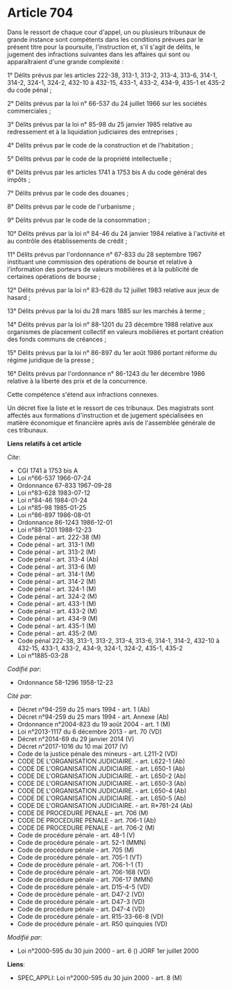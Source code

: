 # Article 704

Dans le ressort de chaque cour d'appel, un ou plusieurs tribunaux de grande instance sont compétents dans les conditions
prévues par le présent titre pour la poursuite, l'instruction et, s'il s'agit de délits, le jugement des infractions
suivantes dans les affaires qui sont ou apparaîtraient d'une grande complexité :

1° Délits prévus par les articles 222-38, 313-1, 313-2, 313-4, 313-6, 314-1, 314-2, 324-1, 324-2, 432-10 à 432-15, 433-1,
433-2, 434-9, 435-1 et 435-2 du code pénal ;

2° Délits prévus par la loi n° 66-537 du 24 juillet 1966 sur les sociétés commerciales ;

3° Délits prévus par la loi n° 85-98 du 25 janvier 1985 relative au redressement et à la liquidation judiciaires des
entreprises ;

4° Délits prévus par le code de la construction et de l'habitation ;

5° Délits prévus par le code de la propriété intellectuelle ;

6° Délits prévus par les articles 1741 à 1753 bis A du code général des impôts ;

7° Délits prévus par le code des douanes ;

8° Délits prévus par le code de l'urbanisme ;

9° Délits prévus par le code de la consommation ;

10° Délits prévus par la loi n° 84-46 du 24 janvier 1984 relative à l'activité et au contrôle des établissements de crédit ;

11° Délits prévus par l'ordonnance n° 67-833 du 28 septembre 1967 instituant une commission des opérations de bourse et
relative à l'information des porteurs de valeurs mobilières et à la publicité de certaines opérations de bourse ;

12° Délits prévus par la loi n° 83-628 du 12 juillet 1983 relative aux jeux de hasard ;

13° Délits prévus par la loi du 28 mars 1885 sur les marchés à terme ;

14° Délits prévus par la loi n° 88-1201 du 23 décembre 1988 relative aux organismes de placement collectif en valeurs
mobilières et portant création des fonds communs de créances ;

15° Délits prévus par la loi n° 86-897 du 1er août 1986 portant réforme du régime juridique de la presse ;

16° Délits prévus par l'ordonnance n° 86-1243 du 1er décembre 1986 relative à la liberté des prix et de la concurrence.

Cette compétence s'étend aux infractions connexes.

Un décret fixe la liste et le ressort de ces tribunaux. Des magistrats sont affectés aux formations d'instruction et de
jugement spécialisées en matière économique et financière après avis de l'assemblée générale de ces tribunaux.

**Liens relatifs à cet article**

_Cite_:

  - CGI 1741 à 1753 bis A
  - Loi n°66-537 1966-07-24
  - Ordonnance 67-833 1967-09-28
  - Loi n°83-628 1983-07-12
  - Loi n°84-46 1984-01-24
  - Loi n°85-98 1985-01-25
  - Loi n°86-897 1986-08-01
  - Ordonnance 86-1243 1986-12-01
  - Loi n°88-1201 1988-12-23
  - Code pénal - art. 222-38 (M)
  - Code pénal - art. 313-1 (M)
  - Code pénal - art. 313-2 (M)
  - Code pénal - art. 313-4 (Ab)
  - Code pénal - art. 313-6 (M)
  - Code pénal - art. 314-1 (M)
  - Code pénal - art. 314-2 (M)
  - Code pénal - art. 324-1 (M)
  - Code pénal - art. 324-2 (M)
  - Code pénal - art. 433-1 (M)
  - Code pénal - art. 433-2 (M)
  - Code pénal - art. 434-9 (M)
  - Code pénal - art. 435-1 (M)
  - Code pénal - art. 435-2 (M)
  - Code pénal 222-38, 313-1, 313-2, 313-4, 313-6, 314-1, 314-2, 432-10 à 432-15, 433-1, 433-2, 434-9, 324-1, 324-2, 435-1, 435-2
  - Loi n°1885-03-28

_Codifié par_:

  - Ordonnance 58-1296 1958-12-23

_Cité par_:

  - Décret n°94-259 du 25 mars 1994 - art. 1 (Ab)
  - Décret n°94-259 du 25 mars 1994 - art. Annexe (Ab)
  - Ordonnance n°2004-823 du 19 août 2004 - art. 1 (M)
  - Loi n°2013-1117 du 6 décembre 2013 - art. 70 (VD)
  - Décret n°2014-69 du 29 janvier 2014 (V)
  - Décret n°2017-1016 du 10 mai 2017 (V)
  - Code de la justice pénale des mineurs - art. L211-2 (VD)
  - CODE DE L'ORGANISATION JUDICIAIRE. - art. L622-1 (Ab)
  - CODE DE L'ORGANISATION JUDICIAIRE. - art. L650-1 (Ab)
  - CODE DE L'ORGANISATION JUDICIAIRE. - art. L650-2 (Ab)
  - CODE DE L'ORGANISATION JUDICIAIRE. - art. L650-3 (Ab)
  - CODE DE L'ORGANISATION JUDICIAIRE. - art. L650-4 (Ab)
  - CODE DE L'ORGANISATION JUDICIAIRE. - art. L650-5 (Ab)
  - CODE DE L'ORGANISATION JUDICIAIRE. - art. R*761-24 (Ab)
  - CODE DE PROCEDURE PENALE - art. 706 (M)
  - CODE DE PROCEDURE PENALE - art. 706-1 (Ab)
  - CODE DE PROCEDURE PENALE - art. 706-2 (M)
  - Code de procédure pénale - art. 48-1 (V)
  - Code de procédure pénale - art. 52-1 (MMN)
  - Code de procédure pénale - art. 705 (M)
  - Code de procédure pénale - art. 705-1 (VT)
  - Code de procédure pénale - art. 706-1-1 (T)
  - Code de procédure pénale - art. 706-168 (VD)
  - Code de procédure pénale - art. 706-17 (MMN)
  - Code de procédure pénale - art. D15-4-5 (VD)
  - Code de procédure pénale - art. D47-2 (VD)
  - Code de procédure pénale - art. D47-3 (VD)
  - Code de procédure pénale - art. D47-4 (VD)
  - Code de procédure pénale - art. R15-33-66-8 (VD)
  - Code de procédure pénale - art. R50 quinquies (VD)

_Modifié par_:

  - Loi n°2000-595 du 30 juin 2000 - art. 6 () JORF 1er juillet 2000

**Liens**:

  - SPEC_APPLI: Loi n°2000-595 du 30 juin 2000 - art. 8 (M)

